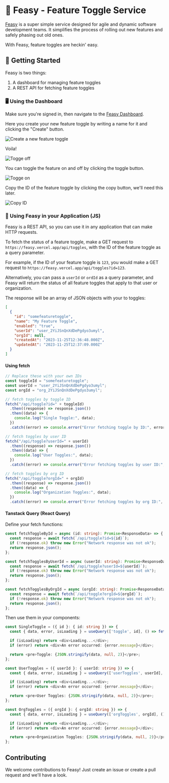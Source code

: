 # 🦩 Feasy - Feature Toggle Service

[Feasy](https://feasy.vercel.app/) is a super simple service designed for agile and dynamic software development teams. It simplifies the process of rolling out new features and safely phasing out old ones.

With Feasy, feature toggles are heckin' easy.

## 🚀 Getting Started

Feasy is two things:

1. A dashboard for managing feature toggles
2. A REST API for fetching feature toggles

### 🖥️ Using the Dashboard

Make sure you're signed in, then navigate to the [Feasy Dashboard](https://feasy.vercel.app/dashboard).

Here you create your new feature toggle by writing a name for it and clicking the "Create" button.

![Create a new feature toggle](./docs-create.png)

Voila!

![Togge off](./docs-toggle-off.png)

You can toggle the feature on and off by clicking the toggle button.

![Togge on](./docs-toggle-on.png)

Copy the ID of the feature toggle by clicking the copy button, we'll need this later.

![Copy ID](./docs-copy.png)

### 📲 Using Feasy in your Application (JS)

Feasy is a REST API, so you can use it in any application that can make HTTP requests.

To fetch the status of a feature toggle, make a GET request to `https://feasy.vercel.app/api/toggles`, with the ID of the feature toggle as a query parameter.

For example, if the ID of your feature toggle is `123`, you would make a GET request to `https://feasy.vercel.app/api/toggles?id=123`.

Alternatively, you can pass a `userId` or `ordId` as a query parameter, and Feasy will return the status of all feature toggles that apply to that user or organization.

The response will be an array of JSON objects with your to toggles:

```json
[
  {
    "id": "somefeaturetoggle",
    "name": "My Feature Toggle",
    "enabled": "true",
    "userId": "user_2YiJSnQnXdDePgdyo3umyl",
    "orgId": null,
    "createdAt": "2023-11-25T12:36:48.000Z",
    "updatedAt": "2023-11-25T12:37:09.000Z"
  }
]
```

#### Using fetch

```ts
// Replace these with your own IDs
const toggleId = "somefeaturetoggle";
const userId = "user_2YiJSnQnXdDePgdyo3umyl";
const orgId = "org_2YiJSnQnXdDePgdyo3umyl";

// fetch toggles by toggle ID
fetch("/api/toggle?id=" + toggleId)
  .then((response) => response.json())
  .then((data) => {
    console.log("Single Toggle:", data);
  })
  .catch((error) => console.error("Error fetching toggle by ID:", error));

// fetch toggles by user ID
fetch("/api/toggle?userId=" + userId)
  .then((response) => response.json())
  .then((data) => {
    console.log("User Toggles:", data);
  })
  .catch((error) => console.error("Error fetching toggles by user ID:", error));

// fetch toggles by org ID
fetch("/api/toggle?orgId=" + orgId)
  .then((response) => response.json())
  .then((data) => {
    console.log("Organization Toggles:", data);
  })
  .catch((error) => console.error("Error fetching toggles by org ID:", error));
```

#### Tanstack Query (React Query)

Define your fetch functions:

```ts
const fetchToggleById = async (id: string): Promise<ResponseData> => {
  const response = await fetch(`/api/toggle?id=${id}`);
  if (!response.ok) throw new Error("Network response was not ok");
  return response.json();
};

const fetchTogglesByUserId = async (userId: string): Promise<ResponseData> => {
  const response = await fetch(`/api/toggle?userId=${userId}`);
  if (!response.ok) throw new Error("Network response was not ok");
  return response.json();
};

const fetchTogglesByOrgId = async (orgId: string): Promise<ResponseData> => {
  const response = await fetch(`/api/toggle?orgId=${orgId}`);
  if (!response.ok) throw new Error("Network response was not ok");
  return response.json();
};
```

Then use them in your components:

```ts
const SingleToggle = ({ id }: { id: string }) => {
  const { data, error, isLoading } = useQuery(['toggle', id], () => fetchToggleById(id));

  if (isLoading) return <div>Loading...</div>;
  if (error) return <div>An error occurred: {error.message}</div>;

  return <pre>Toggle: {JSON.stringify(data, null, 2)}</pre>;
};

const UserToggles = ({ userId }: { userId: string }) => {
  const { data, error, isLoading } = useQuery(['userToggles', userId], () => fetchTogglesByUserId(userId));

  if (isLoading) return <div>Loading...</div>;
  if (error) return <div>An error occurred: {error.message}</div>;

  return <pre>User Toggles: {JSON.stringify(data, null, 2)}</pre>;
};

const OrgToggles = ({ orgId }: { orgId: string }) => {
  const { data, error, isLoading } = useQuery(['orgToggles', orgId], () => fetchTogglesByOrgId(orgId));

  if (isLoading) return <div>Loading...</div>;
  if (error) return <div>An error occurred: {error.message}</div>;

  return <pre>Organization Toggles: {JSON.stringify(data, null, 2)}</pre>;
};

```

## Contributing

We welcome contributions to Feasy! Just create an issue or create a pull request and we'll have a look.
